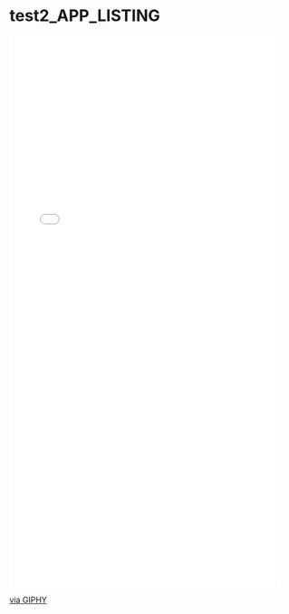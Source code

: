 # test2_APP_LISTING
<iframe src="//giphy.com/embed/26gssW7z21eqZ1Uzu" width="480" height="972" frameBorder="0" class="giphy-embed" allowFullScreen></iframe><p><a href="http://giphy.com/gifs/26gssW7z21eqZ1Uzu">via GIPHY</a></p>
